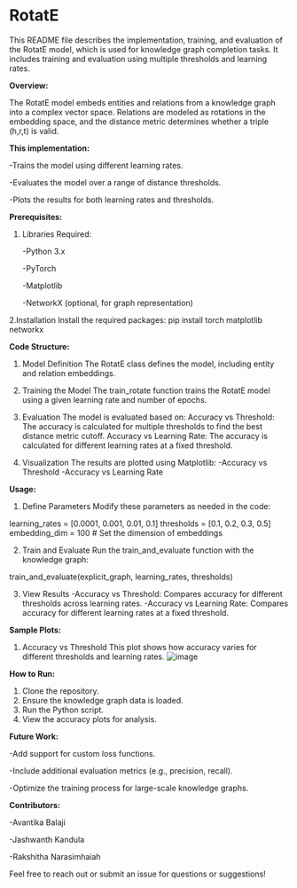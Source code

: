 # RotatE
This README file describes the implementation, training, and evaluation of the RotatE model, which is used for knowledge graph completion tasks. It includes training and evaluation using multiple thresholds and learning rates.

**Overview:**

The RotatE model embeds entities and relations from a knowledge graph into a complex vector space. Relations are modeled as rotations in the embedding space, and the distance metric determines whether a triple (h,r,t) is valid.


**This implementation:**

-Trains the model using different learning rates.

-Evaluates the model over a range of distance thresholds.

-Plots the results for both learning rates and thresholds.


**Prerequisites:** 
1. Libraries Required:

   -Python 3.x
   
   -PyTorch
   
   -Matplotlib

   -NetworkX (optional, for graph representation)

2.Installation
Install the required packages:
pip install torch matplotlib networkx


**Code Structure:**
1. Model Definition
The RotatE class defines the model, including entity and relation embeddings.

2. Training the Model
The train_rotate function trains the RotatE model using a given learning rate and number of epochs.

3. Evaluation
The model is evaluated based on:
Accuracy vs Threshold: The accuracy is calculated for multiple thresholds to find the best distance metric cutoff.
Accuracy vs Learning Rate: The accuracy is calculated for different learning rates at a fixed threshold.

4. Visualization
The results are plotted using Matplotlib:
-Accuracy vs Threshold
-Accuracy vs Learning Rate


**Usage:**
1. Define Parameters
Modify these parameters as needed in the code:

learning_rates = [0.0001, 0.001, 0.01, 0.1]
thresholds = [0.1, 0.2, 0.3, 0.5]
embedding_dim = 100  # Set the dimension of embeddings

2. Train and Evaluate
Run the train_and_evaluate function with the knowledge graph:

train_and_evaluate(explicit_graph, learning_rates, thresholds)

3. View Results
-Accuracy vs Threshold: Compares accuracy for different thresholds across learning rates.
-Accuracy vs Learning Rate: Compares accuracy for different learning rates at a fixed threshold.


**Sample Plots:**
1. Accuracy vs Threshold
This plot shows how accuracy varies for different thresholds and learning rates.
![image](https://github.com/user-attachments/assets/cbe55bf8-c7f2-4539-88ba-97c7f5ad5952)


**How to Run:**
1. Clone the repository.
2. Ensure the knowledge graph data is loaded.
3. Run the Python script.
4. View the accuracy plots for analysis.


**Future Work:**

-Add support for custom loss functions.

-Include additional evaluation metrics (e.g., precision, recall).

-Optimize the training process for large-scale knowledge graphs.


**Contributors:**

-Avantika Balaji

-Jashwanth Kandula

-Rakshitha Narasimhaiah

Feel free to reach out or submit an issue for questions or suggestions!
